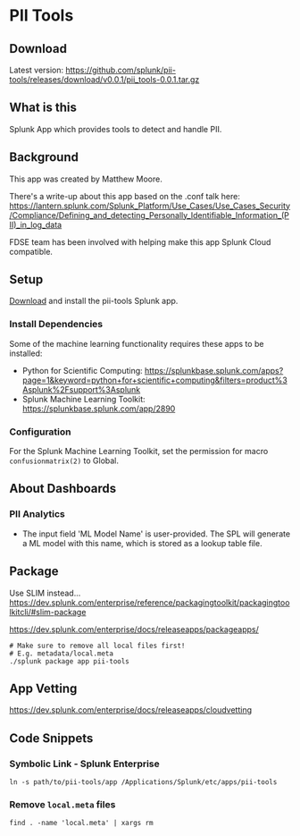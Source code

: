 # PII Tools

## Download
Latest version: https://github.com/splunk/pii-tools/releases/download/v0.0.1/pii_tools-0.0.1.tar.gz

## What is this
Splunk App which provides tools to detect and handle PII.

## Background
This app was created by Matthew Moore.

There's a write-up about this app based on the .conf talk here: https://lantern.splunk.com/Splunk_Platform/Use_Cases/Use_Cases_Security/Compliance/Defining_and_detecting_Personally_Identifiable_Information_(PII)_in_log_data

FDSE team has been involved with helping make this app Splunk Cloud compatible.

## Setup
[Download](#download) and install the pii-tools Splunk app.

### Install Dependencies
Some of the machine learning functionality requires these apps to be installed:
- Python for Scientific Computing: https://splunkbase.splunk.com/apps?page=1&keyword=python+for+scientific+computing&filters=product%3Asplunk%2Fsupport%3Asplunk
- Splunk Machine Learning Toolkit: https://splunkbase.splunk.com/app/2890

### Configuration
For the Splunk Machine Learning Toolkit, set the permission for macro `confusionmatrix(2)` to Global.


## About Dashboards
### PII Analytics
- The input field 'ML Model Name' is user-provided. The SPL will generate a ML model with this name, which is stored as a lookup table file.
## Package

Use SLIM instead...
https://dev.splunk.com/enterprise/reference/packagingtoolkit/packagingtoolkitcli/#slim-package

https://dev.splunk.com/enterprise/docs/releaseapps/packageapps/
```
# Make sure to remove all local files first!
# E.g. metadata/local.meta
./splunk package app pii-tools
```

## App Vetting
https://dev.splunk.com/enterprise/docs/releaseapps/cloudvetting

## Code Snippets
### Symbolic Link - Splunk Enterprise
```
ln -s path/to/pii-tools/app /Applications/Splunk/etc/apps/pii-tools
```
### Remove `local.meta` files
```
find . -name 'local.meta' | xargs rm
```
